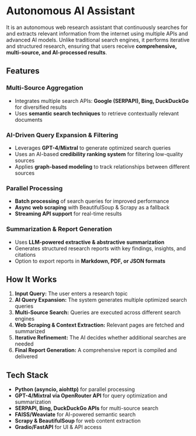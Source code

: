 # Autonomous AI Assistant

It is an autonomous web research assistant that continuously searches for and extracts relevant information from the internet using multiple APIs and advanced AI models. Unlike traditional search engines, it performs iterative and structured research, ensuring that users receive **comprehensive, multi-source, and AI-processed results**.

## Features

### Multi-Source Aggregation

* Integrates multiple search APIs: **Google (SERPAPI), Bing, DuckDuckGo** for diversified results
* Uses **semantic search techniques** to retrieve contextually relevant documents

### AI-Driven Query Expansion & Filtering

* Leverages **GPT-4/Mixtral** to generate optimized search queries
* Uses an AI-based **credibility ranking system** for filtering low-quality sources
* Applies **graph-based modeling** to track relationships between different sources

### Parallel Processing

* **Batch processing** of search queries for improved performance
* **Async web scraping** with BeautifulSoup & Scrapy as a fallback
* **Streaming API support** for real-time results

### Summarization & Report Generation

* Uses **LLM-powered extractive & abstractive summarization**
* Generates structured research reports with key findings, insights, and citations
* Option to export reports in **Markdown, PDF, or JSON formats**

## How It Works

1. **Input Query:** The user enters a research topic
2. **AI Query Expansion:** The system generates multiple optimized search queries
3. **Multi-Source Search:** Queries are executed across different search engines
4. **Web Scraping & Context Extraction:** Relevant pages are fetched and summarized
5. **Iterative Refinement:** The AI decides whether additional searches are needed
6. **Final Report Generation:** A comprehensive report is compiled and delivered

## Tech Stack

* **Python (asyncio, aiohttp)** for parallel processing
* **GPT-4/Mixtral via OpenRouter API** for query optimization and summarization
* **SERPAPI, Bing, DuckDuckGo APIs** for multi-source search
* **FAISS/Weaviate** for AI-powered semantic search
* **Scrapy & BeautifulSoup** for web content extraction
* **Gradio/FastAPI** for UI & API access
